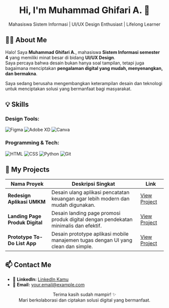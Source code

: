 <h1 align="center">Hi, I'm Muhammad Ghifari A. 👋</h1>

<p align="center">
  Mahasiswa Sistem Informasi | UI/UX Design Enthusiast | Lifelong Learner
</p>


## 🧑‍💻 About Me

Halo! Saya **Muhammad Ghifari A.**, mahasiswa **Sistem Informasi semester 4** yang memiliki minat besar di bidang **UI/UX Design**.  
Saya percaya bahwa desain bukan hanya soal tampilan, tetapi juga bagaimana menciptakan **pengalaman digital yang mudah, menyenangkan, dan bermakna**.

Saya sedang berusaha mengembangkan keterampilan desain dan teknologi untuk menciptakan solusi yang bermanfaat bagi masyarakat.


## 💡 Skills

### Design Tools:
![Figma](https://img.shields.io/badge/Figma-F24E1E?style=for-the-badge&logo=figma&logoColor=white)
![Adobe XD](https://img.shields.io/badge/AdobeXD-470137?style=for-the-badge&logo=adobexd&logoColor=white)
![Canva](https://img.shields.io/badge/Canva-00C4CC?style=for-the-badge&logo=canva&logoColor=white)

### Programming & Tech:
![HTML](https://img.shields.io/badge/HTML5-E34F26?style=for-the-badge&logo=html5&logoColor=white)
![CSS](https://img.shields.io/badge/CSS3-1572B6?style=for-the-badge&logo=css3&logoColor=white)
![Python](https://img.shields.io/badge/Python-3776AB?style=for-the-badge&logo=python&logoColor=white)
![Git](https://img.shields.io/badge/Git-F05032?style=for-the-badge&logo=git&logoColor=white)


## 🚀 My Projects

| Nama Proyek                     | Deskripsi Singkat                                                                      | Link          |
|----------------------------------|---------------------------------------------------------------------------------------|---------------|
| **Redesign Aplikasi UMKM**       | Desain ulang aplikasi pencatatan keuangan agar lebih modern dan mudah digunakan.      | [View Project](#) |
| **Landing Page Produk Digital**  | Desain landing page promosi produk digital dengan pendekatan minimalis dan efektif.   | [View Project](#) |
| **Prototype To-Do List App**     | Desain prototype aplikasi mobile manajemen tugas dengan UI yang clean dan simple.     | [View Project](#) |


## 📫 Contact Me

- 📍 **LinkedIn:** [LinkedIn Kamu](#)
- 📧 **Email:** your.email@example.com

<p align="center">
  Terima kasih sudah mampir! ✨ <br>
  Mari berkolaborasi dan ciptakan solusi digital yang bermanfaat.
</p>
